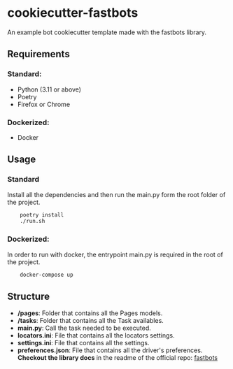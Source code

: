# cookiecutter-fastbots
An example bot cookiecutter template made with the fastbots library.

## Requirements

### Standard:
- Python (3.11 or above)
- Poetry
- Firefox or Chrome

### Dockerized:
- Docker

## Usage

### Standard
Install all the dependencies and then run the main.py form the root folder of the project.
```bash
    poetry install
    ./run.sh
```

### Dockerized:
In order to run with docker, the entrypoint main.py is required in the root of the project.

```bash
    docker-compose up
```

## Structure
- **/pages**: Folder that contains all the Pages models.
- **/tasks**: Folder that contains all the Task availables.
- **main.py**: Call the task needed to be executed.
- **locators.ini**: File that contains all the locators settings.
- **settings.ini**: File that contains all the settings.
- **preferences.json**: File that contains all the driver's preferences.
**Checkout the library docs** in the readme of the official repo: [fastbots](https://github.com/ubertidavide/fastbots)